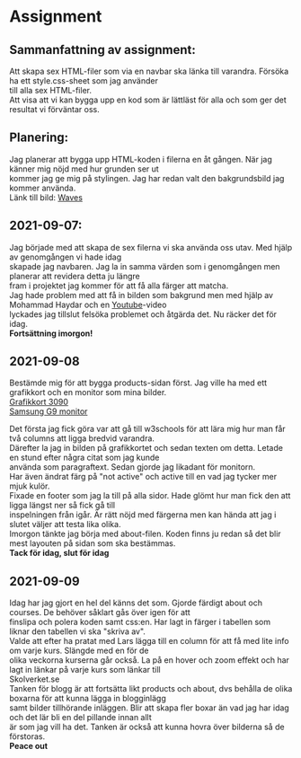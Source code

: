 # Assignment  
  
## Sammanfattning av assignment:  
  
Att skapa sex HTML-filer som via en navbar ska länka till varandra. Försöka ha ett style.css-sheet som jag använder  
till alla sex HTML-filer.  
Att visa att vi kan bygga upp en kod som är lättläst för alla och som ger det resultat vi förväntar oss.

## Planering:  

Jag planerar att bygga upp HTML-koden i filerna en åt gången. När jag känner mig nöjd med hur grunden ser ut  
kommer jag ge mig på stylingen. Jag har redan valt den bakgrundsbild jag kommer använda.  
Länk till bild: [Waves](https://images.unsplash.com/photo-1558591710-4b4a1ae0f04d?ixid=MnwxMjA3fDB8MHxzZWFyY2h8MXx8dGVjaCUyMGJhY2tncm91bmR8ZW58MHx8MHx8&ixlib=rb-1.2.1&auto=format&fit=crop&w=500&q=60 "Waves")  
  
## 2021-09-07:  
  
Jag började med att skapa de sex filerna vi ska använda oss utav. Med hjälp av genomgången vi hade idag  
skapade jag navbaren. Jag la in samma värden som i genomgången men planerar att revidera detta ju längre  
fram i projektet jag kommer för att få alla färger att matcha.  
Jag hade problem med att få in bilden som bakgrund men med hjälp av Mohammad Haydar och en [Youtube](https://www.youtube.com/watch?v=TbThMW3UK_w "Fixing broken url")-video  
lyckades jag tillslut felsöka problemet och åtgärda det. Nu räcker det för idag.  
**Fortsättning imorgon!**  
  
## 2021-09-08  
  
Bestämde mig för att bygga products-sidan först. Jag ville ha med ett grafikkort och en monitor som mina bilder.  
[Grafikkort 3090](https://www.caseking.de/media/image/gcas-398_gcas_398_01.jpg)  
[Samsung G9 monitor](https://inetimg.se/img/688x386/2216596_0.jpg)  
  
Det första jag fick göra var att gå till w3schools för att lära mig hur man får två columns att ligga bredvid varandra.  
Därefter la jag in bilden på grafikkortet och sedan texten om detta. Letade en stund efter några citat som jag kunde  
använda som paragraftext. Sedan gjorde jag likadant för monitorn.  
Har även ändrat färg på "not active" och active till en vad jag tycker mer mjuk kulör.  
Fixade en footer som jag la till på alla sidor. Hade glömt hur man fick den att ligga längst ner så fick gå till  
inspelningen från igår. Är rätt nöjd med färgerna men kan hända att jag i slutet väljer att testa lika olika.  
Imorgon tänkte jag börja med about-filen. Koden finns ju redan så det blir mest layouten på sidan som ska bestämmas.  
**Tack för idag, slut för idag**  
  
## 2021-09-09  
  
Idag har jag gjort en hel del känns det som. Gjorde färdigt about och courses. De behöver såklart gås över igen för att  
finslipa och polera koden samt css:en. Har lagt in färger i tabellen som liknar den tabellen vi ska "skriva av".  
Valde att efter ha pratat med Lars lägga till en column för att få med lite info om varje kurs. Slängde med en för de  
olika veckorna kurserna går också. La på en hover och zoom effekt och har lagt in länkar på varje kurs som länkar till  
Skolverket.se  
Tanken för blogg är att fortsätta likt products och about, dvs behålla de olika boxarna för att kunna lägga in blogginlägg  
samt bilder tillhörande inläggen. Blir att skapa fler boxar än vad jag har idag och det lär bli en del pillande innan allt  
är som jag vill ha det. Tanken är också att kunna hovra över bilderna så de förstoras.  
**Peace out**